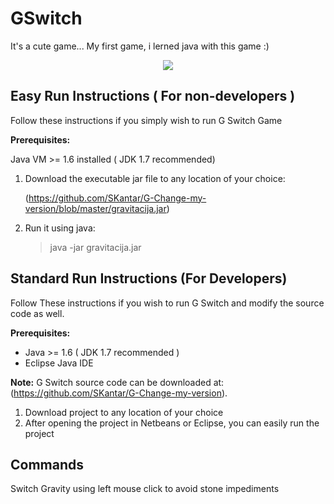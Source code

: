 # GSwitch
It's a cute game... My first game, i lerned java with this game :)

<p align="center">
  <a name="top" href="#"><img src="out.gif"></a>
</p>

## Easy Run Instructions ( For non-developers )

Follow these instructions if you simply wish to run G Switch Game

**Prerequisites:** 

Java VM >= 1.6 installed ( JDK 1.7 recommended)

1. Download the executable jar file to any location of your choice:

    (https://github.com/SKantar/G-Change-my-version/blob/master/gravitacija.jar)

2. Run it using java:

    > java -jar gravitacija.jar

##  Standard Run Instructions (For Developers)

Follow These instructions if you wish to run G Switch and modify the source code
as well.

**Prerequisites:**

* Java >= 1.6 ( JDK 1.7 recommended )
* Eclipse Java IDE

**Note:** G Switch source code can be downloaded at: (https://github.com/SKantar/G-Change-my-version).

1. Download project to any location of your choice
2. After opening the project in Netbeans or Eclipse, you can easily run the project

## Commands

Switch Gravity using left mouse click to avoid stone impediments

